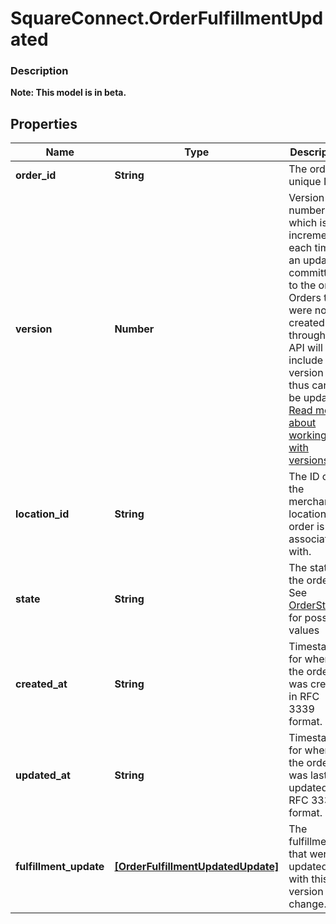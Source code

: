 # SquareConnect.OrderFulfillmentUpdated

### Description
**Note: This model is in beta.**



## Properties
Name | Type | Description | Notes
------------ | ------------- | ------------- | -------------
**order_id** | **String** | The order&#39;s unique ID. | [optional] 
**version** | **Number** | Version number which is incremented each time an update is committed to the order. Orders that were not created through the API will not include a version and thus cannot be updated.  [Read more about working with versions](https://developer.squareup.com/docs/docs/orders-api/manage-orders#update-orders) | [optional] 
**location_id** | **String** | The ID of the merchant location this order is associated with. | [optional] 
**state** | **String** | The state of the order. See [OrderState](#type-orderstate) for possible values | [optional] 
**created_at** | **String** | Timestamp for when the order was created in RFC 3339 format. | [optional] 
**updated_at** | **String** | Timestamp for when the order was last updated in RFC 3339 format. | [optional] 
**fulfillment_update** | [**[OrderFulfillmentUpdatedUpdate]**](OrderFulfillmentUpdatedUpdate.md) | The fulfillments that were updated with this version change. | [optional] 


